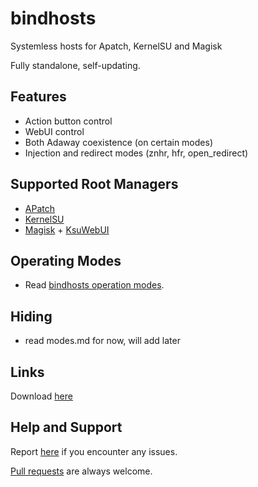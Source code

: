 # bindhosts

Systemless hosts for Apatch, KernelSU and Magisk

Fully standalone, self-updating.

## Features
- Action button control
- WebUI control
- Both Adaway coexistence (on certain modes)
- Injection and redirect modes (znhr, hfr, open_redirect)

## Supported Root Managers
- [APatch](https://github.com/bmax121/APatch)
- [KernelSU](https://github.com/tiann/KernelSU)
- [Magisk](https://github.com/topjohnwu/Magisk) + [KsuWebUI](https://github.com/5ec1cff/KsuWebUIStandalone)

## Operating Modes
- Read [bindhosts operation modes](https://github.com/backslashxx/bindhosts/blob/dev/unified/Documentation/modes.md).

## Hiding
- read modes.md for now, will add later

## Links
Download [here](https://raw.githubusercontent.com/backslashxx/bindhosts/staging/module.zip)

## Help and Support
Report [here](https://github.com/backslashxx/bindhosts/issues) if you encounter any issues.

[Pull requests](https://github.com/backslashxx/bindhosts/pulls) are always welcome.
